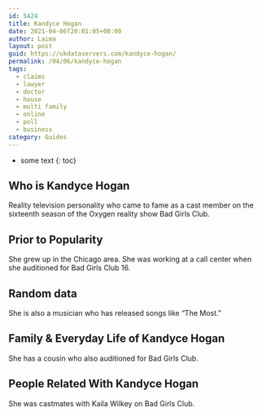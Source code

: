 ```yaml
---
id: 5424
title: Kandyce Hogan
date: 2021-04-06T20:01:05+00:00
author: Laima
layout: post
guid: https://ukdataservers.com/kandyce-hogan/
permalink: /04/06/kandyce-hogan
tags:
  - claims
  - lawyer
  - doctor
  - house
  - multi family
  - online
  - poll
  - business
category: Guides
---
```


* some text
{: toc}


## Who is Kandyce Hogan
                  
                  
                  
Reality television personality who came to fame as a cast member on the sixteenth season of the Oxygen reality show Bad Girls Club. 
                  
              
            
              
            
                
                
                
## Prior to Popularity
                  
                  
                  
She grew up in the Chicago area. She was working at a call center when she auditioned for Bad Girls Club 16.
                  
              
            
              
            
                
                
                
## Random data
                  
                  
                  
She is also a musician who has released songs like &#8220;The Most.&#8221;
                  
              
            
              
            
                
                
                
## Family & Everyday Life of Kandyce Hogan
                  
                  
                  
She has a cousin who also auditioned for Bad Girls Club.
                  
              
            
              
            
                
                
                
## People Related With Kandyce Hogan
                  
                  
                  
She was castmates with Kaila Wilkey on Bad Girls Club.
                  
              
            
              
            
                
              
            
              
              
            
            
              
            
          
          
          